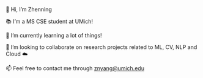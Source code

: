 👋 Hi, I’m Zhenning 

📚 I’m a MS CSE student at UMich! 

🌱 I’m currently learning a lot of things! 

💞️ I’m looking to collaborate on research projects related to ML, CV, NLP and Cloud ☁️

📫 Feel free to contact me through znyang@umich.edu
